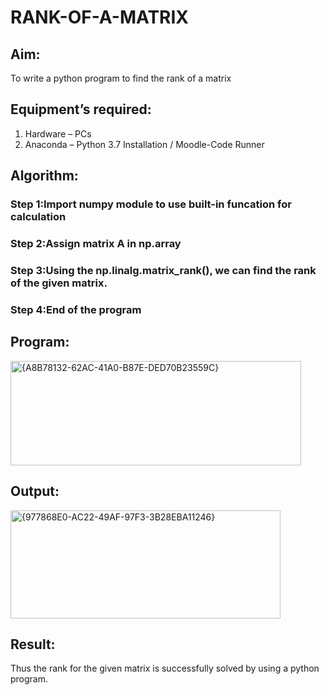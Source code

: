 # RANK-OF-A-MATRIX
## Aim:
To write a python program to find the rank of a matrix
## Equipment’s required:
1. 	Hardware – PCs
2. 	Anaconda – Python 3.7 Installation / Moodle-Code Runner
## Algorithm:
### Step 1:Import numpy module to use built-in funcation for calculation 
### Step 2:Assign matrix A in np.array 
### Step 3:Using the np.linalg.matrix_rank(), we can find the rank of the given matrix.
### Step 4:End of the program 
## Program:
<img width="465" height="167" alt="{A8B78132-62AC-41A0-B87E-DED70B23559C}" src="https://github.com/user-attachments/assets/f10f1020-bc1e-4c79-bbc6-bc88dc5395b4" />

## Output:
<img width="432" height="173" alt="{977868E0-AC22-49AF-97F3-3B28EBA11246}" src="https://github.com/user-attachments/assets/1f451eeb-ef4a-4e6d-aaf4-b6b5987c8900" />

## Result:
Thus the rank for the given matrix is successfully solved by  using a python program.

